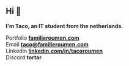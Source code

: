 ## Hi 👋
**I'm Taco, an IT student from the netherlands.**  

Portfolio **[familieroumen.com](https://familieroumen.com)**  
Email **[taco@familieroumen.com](mailto:taco@familieroumen.com)**  
Linkedin **[linkedin.com/in/tacoroumen](https://linkedin.com/in/tacoroumen)**  
Discord **tortar**
